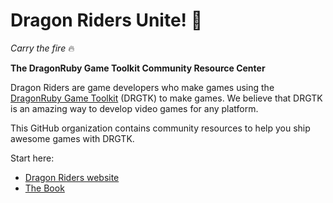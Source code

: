 # Dragon Riders Unite! 🐉

_Carry the fire_ 🔥

**The DragonRuby Game Toolkit Community Resource Center**

Dragon Riders are game developers who make games using the [DragonRuby Game Toolkit](https://dragonruby.org/toolkit/game) (DRGTK) to make games. We believe that DRGTK is an amazing way to develop video games for any platform.

This GitHub organization contains community resources to help you ship awesome games with DRGTK.

Start here:

- [Dragon Riders website](https://www.dragonriders.community)
- [The Book](https://book.dragonriders.community)
